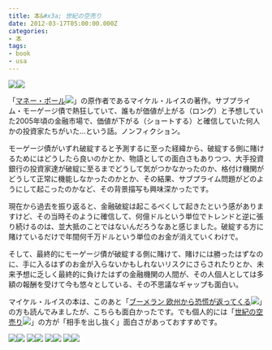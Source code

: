 ```yaml
---
title: 本&#x3a; 世紀の空売り
date: 2012-03-17T05:00:00.000Z
categories:
- 本
tags:
- book
- usa
---
```

[![](http://ws.assoc-amazon.jp/widgets/q?_encoding=UTF8&Format=_SL160_&ASIN=4163730907&MarketPlace=JP&ID=AsinImage&WS=1&tag=yutakayamaguc-22&ServiceVersion=20070822)](http://www.amazon.co.jp/gp/product/4163730907/ref=as_li_ss_il?ie=UTF8&tag=yutakayamaguc-22&linkCode=as2&camp=247&creative=7399&creativeASIN=4163730907)![](http://www.assoc-amazon.jp/e/ir?t=yutakayamaguc-22&l=as2&o=9&a=4163730907)

<!-- more -->

「[マネー・ボール](http://www.amazon.co.jp/gp/product/4270100281/ref=as_li_ss_tl?ie=UTF8&tag=yutakayamaguc-22&linkCode=as2&camp=247&creative=7399&creativeASIN=4270100281)![](http://www.assoc-amazon.jp/e/ir?t=yutakayamaguc-22&l=as2&o=9&a=4270100281)」の原作者であるマイケル・ルイスの著作。サブプライム・モーゲージ債で熱狂していて、誰もが価値が上がる（ロング）と予想していた2005年頃の金融市場で、価値が下がる（ショートする）と確信していた何人かの投資家たちがいた...という話。ノンフィクション。

モーゲージ債がいずれ破綻すると予測するに至った経緯から、破綻する側に賭けるためにはどうしたら良いのかとか、物語としての面白さもありつつ、大手投資銀行の投資家達が破綻に至るまでどうして気がつかなかったのか、格付け機関がどうして正常に機能しなかったのかとか、その結果、サブプライム問題がどのようにして起こったのかなど、その背景描写も興味深かったです。

現在から過去を振り返ると、金融破綻は起こるべくして起きたという感がありますけど、その当時そのように確信して、何億ドルという単位でトレンドと逆に張り続けるのは、並大抵のことではないんだろうなあと感じました。破綻する方に賭けているだけで年間何千万ドルという単位のお金が消えていくわけで。

そして、最終的にモーゲージ債が破綻する側に賭けて、賭けには勝ったはずなのに、手に入るはずのお金が入らないかもしれないリスクにさらされたりとか、未来予想に乏しく最終的に負けたはずの金融機関の人間が、その人個人としては多額の報酬を受けて今も悠々としている、その不思議なギャップも面白い。

マイケル・ルイスの本は、このあと「[ブーメラン 欧州から恐慌が返ってくる](http://www.amazon.co.jp/gp/product/4163749004/ref=as_li_ss_tl?ie=UTF8&tag=yutakayamaguc-22&linkCode=as2&camp=247&creative=7399&creativeASIN=4163749004)![](http://www.assoc-amazon.jp/e/ir?t=yutakayamaguc-22&l=as2&o=9&a=4163749004)」の方も読んでみましたが、こちらも面白かったです。でも個人的には「[世紀の空売り](http://www.amazon.co.jp/gp/product/4163730907/ref=as_li_ss_tl?ie=UTF8&tag=yutakayamaguc-22&linkCode=as2&camp=247&creative=7399&creativeASIN=4163730907)![](http://www.assoc-amazon.jp/e/ir?t=yutakayamaguc-22&l=as2&o=9&a=4163730907)」の方が「相手を出し抜く」面白さがあっておすすめです。

[![](http://ws.assoc-amazon.jp/widgets/q?_encoding=UTF8&Format=_SL110_&ASIN=4270100281&MarketPlace=JP&ID=AsinImage&WS=1&tag=yutakayamaguc-22&ServiceVersion=20070822)](http://www.amazon.co.jp/gp/product/4270100281/ref=as_li_ss_il?ie=UTF8&tag=yutakayamaguc-22&linkCode=as2&camp=247&creative=7399&creativeASIN=4270100281)![](http://www.assoc-amazon.jp/e/ir?t=yutakayamaguc-22&l=as2&o=9&a=4270100281) [![](http://ws.assoc-amazon.jp/widgets/q?_encoding=UTF8&Format=_SL110_&ASIN=4775970623&MarketPlace=JP&ID=AsinImage&WS=1&tag=yutakayamaguc-22&ServiceVersion=20070822)](http://www.amazon.co.jp/gp/product/4775970623/ref=as_li_ss_il?ie=UTF8&tag=yutakayamaguc-22&linkCode=as2&camp=247&creative=7399&creativeASIN=4775970623)![](http://www.assoc-amazon.jp/e/ir?t=yutakayamaguc-22&l=as2&o=9&a=4775970623) [![](http://ws.assoc-amazon.jp/widgets/q?_encoding=UTF8&Format=_SL110_&ASIN=4532163609&MarketPlace=JP&ID=AsinImage&WS=1&tag=yutakayamaguc-22&ServiceVersion=20070822)](http://www.amazon.co.jp/gp/product/4532163609/ref=as_li_ss_il?ie=UTF8&tag=yutakayamaguc-22&linkCode=as2&camp=247&creative=7399&creativeASIN=4532163609)![](http://www.assoc-amazon.jp/e/ir?t=yutakayamaguc-22&l=as2&o=9&a=4532163609) [![](http://ws.assoc-amazon.jp/widgets/q?_encoding=UTF8&Format=_SL110_&ASIN=4163749004&MarketPlace=JP&ID=AsinImage&WS=1&tag=yutakayamaguc-22&ServiceVersion=20070822)](http://www.amazon.co.jp/gp/product/4163749004/ref=as_li_ss_il?ie=UTF8&tag=yutakayamaguc-22&linkCode=as2&camp=247&creative=7399&creativeASIN=4163749004)![](http://www.assoc-amazon.jp/e/ir?t=yutakayamaguc-22&l=as2&o=9&a=4163749004)
